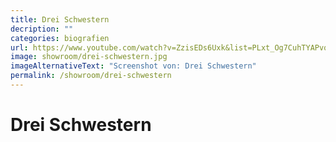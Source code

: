 ```yaml
---
title: Drei Schwestern
decription: ""
categories: biografien
url: https://www.youtube.com/watch?v=ZzisEDs6Uxk&list=PLxt_Og7CuhTYAPvq2aYLgvHPvZojaJh45&index=4
image: showroom/drei-schwestern.jpg
imageAlternativeText: "Screenshot von: Drei Schwestern"
permalink: /showroom/drei-schwestern
---
```


# Drei Schwestern
